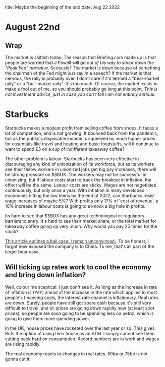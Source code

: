 title: Maybe the beginning of the end
date: Aug 22 2022

# August 22nd

## Wrap
The market is skittish today. 
The reason that Briefing.com made up is that people are worried that J Powell will _go out of his way to shoot down the "Peak Fed" narrative._ Seriously? The market is down because of something the chairman of the Fed might just say in a speech? 
If the market is that nervous, the rally is probably over.
I don't care if it's termed a "bear-market rally" or a "bull-market rally". It's too much.
Of course, the market exists to make a fool out of me, so you should probably go long at this point. _This is not investment advice, just in case you can't tell I am not entirely serious._

# Starbucks

Starbucks makes a modest profit from selling coffee from shops.
It faces a lot of competition, and is not growing.
It bounced back from the pandemic, but as the public's disposable income is squeezed
by much higher prices for essentials like travel and heating and basic foodstuffs, will it continue to want to spend £3 on a cup of indifferent takeaway coffee? 

The other problem is labour. Starbucks has been very effective in discouraging any kind of unionization of its workforce, but as its workers see their fellow workers in unionized jobs get big pay increases, there will be strong pressure on $SBUX. The workers may not be successful in unionizing, but if labour costs start to track the breakout in inflation, the effect will be the same. 
Labour costs are sticky. Wages are not negotiated continuously, but only once a year. 
With inflation in many developed economies hitting the low teens by the end of 2022, can Starbucks resist wage increases of maybe 5%? With profits only 17% of 'cost of revenue', a 10% increase in labour costs is going to a knock a big hole in profits.

Its hard to see that $SBUX has any great technological or regulatory barriers to entry. 
It's hard to see their market share, or the total market for takeaway coffee going up very much.
Why would you pay 25 times for the stock?

[This article outlines a bull case. I remain unconvinced.](https://seekingalpha.com/article/4535388-starbucks-heading-to-stardom). To be honest, I forgot how exposed the company is to China. To me, that's all part of the larger bear case.

## Will ticking up rates work to cool the economy and bring down inflation?
Well, colour me sceptical. I just don't see it. As long as the increase in rate of inflation is (YoY) ahead of the increase in the rate which applies to most people's financing costs, the interest rate channel is inflationary. Real rates are down.
Surely, people have still got spare cash because it's still very difficult to travel, and oil prices are going down rapidly now (at least spot prices), so people are soon going to be spending less on petrol, which is going to give them more spending power. 

In the UK, house prices have rocketed over the last year or so. This gives Brits the option of using their house as an ATM. I simply cannot see them cutting back hard on consumption. Record numbers are in work and wages are rising rapidly. 

The real economy reacts to changes in real rates. 50bp or 75bp is not gonna cut it!

